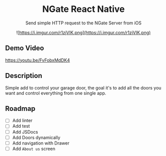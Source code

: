<div align=center> 

# NGate React Native
Send simple HTTP request to the NGate Server from iOS

![https://i.imgur.com/r1zjVIK.png](https://i.imgur.com/r1zjVIK.png)
</div>

## Demo Video
https://youtu.be/FvFobxMdDK4

## Description
Simple add to control your garage door, the goal it's to add all the doors you want and 
control everything from one single app.


## Roadmap
- [ ] Add linter
- [ ] Add test
- [ ] Add JSDocs
- [ ] Add Doors dynamically
- [ ] Add navigation with Drawer
- [ ] Add `About us` screen
